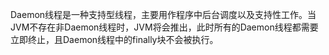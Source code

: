 Daemon线程是一种支持型线程，主要用作程序中后台调度以及支持性工作。当JVM不存在非Daemon线程时，JVM将会推出，此时所有的Daemon线程都需要立即终止，且Daemon线程中的finally块不会被执行。
